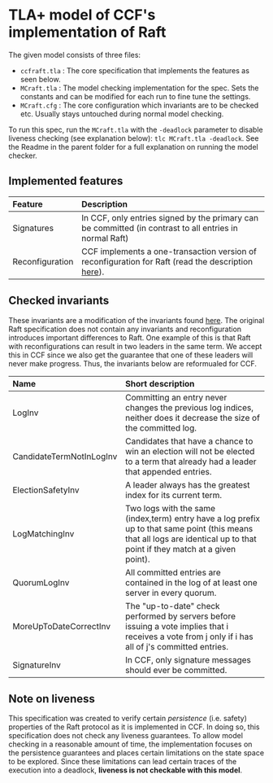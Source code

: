 # TLA+ model of CCF's implementation of Raft

The given model consists of three files:

- `ccfraft.tla` : The core specification that implements the features as seen below.
- `MCraft.tla` : The model checking implementation for the spec. Sets the constants and can be modified for each run to
  fine tune the settings.
- `MCraft.cfg` : The core configuration which invariants are to be checked etc. Usually stays untouched during normal
  model checking.

To run this spec, run the `MCraft.tla` with the `-deadlock` parameter to disable liveness checking (see explanation
below): `tlc MCraft.tla -deadlock`. See the Readme in the parent folder for a full explanation on running the model checker.

## Implemented features

| Feature         | Description                                                                                                                                                       |
| :-------------- | :---------------------------------------------------------------------------------------------------------------------------------------------------------------- |
| Signatures      | In CCF, only entries signed by the primary can be committed (in contrast to all entries in normal Raft)                                                           |
| Reconfiguration | CCF implements a one-transaction version of reconfiguration for Raft (read the description [here](https://microsoft.github.io/CCF/main/overview/consensus.html)). |

## Checked invariants

These invariants are a modification of the invariants found [here](https://github.com/dricketts/raft.tla). The original Raft specification does not contain any invariants and reconfiguration introduces important differences to Raft. One example of this is that Raft with reconfigurations can result in two leaders in the same term. We accept this in CCF since we also get the guarantee that one of these leaders will never make progress. Thus, the invariants below are reformualed for CCF.

| Name                     | Short description                                                                                                                                                           |
| :----------------------- | :-------------------------------------------------------------------------------------------------------------------------------------------------------------------------- |
| LogInv                   | Committing an entry never changes the previous log indices, neither does it decrease the size of the committed log.                                                         |
| CandidateTermNotInLogInv | Candidates that have a chance to win an election will not be elected to a term that already had a leader that appended entries.                                             |
| ElectionSafetyInv        | A leader always has the greatest index for its current term.                                                                                                                |
| LogMatchingInv           | Two logs with the same (index,term) entry have a log prefix up to that same point (this means that all logs are identical up to that point if they match at a given point). |
| QuorumLogInv             | All committed entries are contained in the log of at least one server in every quorum.                                                                                      |
| MoreUpToDateCorrectInv   | The "up-to-date" check performed by servers before issuing a vote implies that i receives a vote from j only if i has all of j's committed entries.                         |
| SignatureInv             | In CCF, only signature messages should ever be committed.                                                                                                                   |

## Note on liveness

This specification was created to verify certain _persistence_ (i.e. safety) properties of the Raft protocol as it is
implemented in CCF. In doing so, this specification does not check any liveness guarantees. To allow model checking
in a reasonable amount of time, the implementation focuses on the persistence guarantees and places certain limitations
on the state space to be explored. Since these limitations can lead certain traces of the execution into a deadlock,
**liveness is not checkable with this model**.
